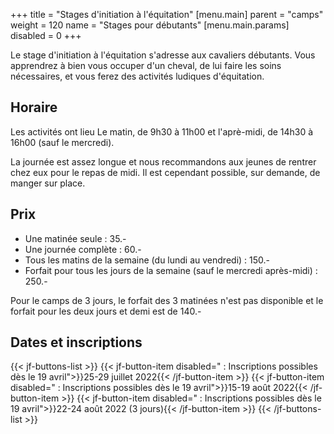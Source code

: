 +++
title = "Stages d'initiation à l'équitation"
[menu.main]
    parent = "camps"
    weight = 120
    name = "Stages pour débutants"
[menu.main.params]
  disabled = 0
+++

Le stage d'initiation à l'équitation s'adresse aux cavaliers débutants.
Vous apprendrez à bien vous occuper d'un cheval, de lui faire les soins nécessaires,
et vous ferez des activités ludiques d'équitation.

## Horaire

Les activités ont lieu Le matin, de 9h30 à 11h00 et l'aprè-midi, de 14h30 à 16h00 (sauf le mercredi).

La journée est assez longue et nous recommandons aux jeunes de rentrer chez eux pour le repas
de midi. Il est cependant possible, sur demande, de manger sur place.

## Prix

- Une matinée seule : 35.-
- Une journée complète : 60.-
- Tous les matins de la semaine (du lundi au vendredi) : 150.-
- Forfait pour tous les jours de la semaine (sauf le mercredi après-midi) : 250.-

Pour le camps de 3 jours, le forfait des 3 matinées n'est pas disponible et le forfait pour
les deux jours et demi est de 140.-

## Dates et inscriptions

{{< jf-buttons-list >}}
{{< jf-button-item disabled=" : Inscriptions possibles dès le 19 avril">}}25-29 juillet 2022{{< /jf-button-item >}}
{{< jf-button-item disabled=" : Inscriptions possibles dès le 19 avril">}}15-19 août 2022{{< /jf-button-item >}}
{{< jf-button-item disabled=" : Inscriptions possibles dès le 19 avril">}}22-24 août 2022 (3 jours){{< /jf-button-item >}}
{{< /jf-buttons-list >}}
